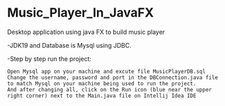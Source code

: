 # Music_Player_In_JavaFX
Desktop application using java FX to build music player

-JDK19 and Database is Mysql using JDBC.

-Step by step run the project:

	Open Mysql app on your machine and excute file MusicPlayerDB.sql
	Change the username, password and port in the DBConnection.java file to match Mysql on your machine being used to run the project.
	And after changing all, click on the Run icon (blue near the upper right corner) next to the Main.java file on Intellij Idea IDE
